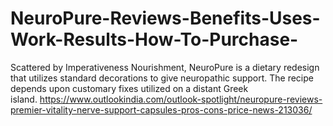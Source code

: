 # NeuroPure-Reviews-Benefits-Uses-Work-Results-How-To-Purchase-
Scattered by Imperativeness Nourishment, NeuroPure is a dietary redesign that utilizes standard decorations to give neuropathic support. The recipe depends upon customary fixes utilized on a distant Greek island. https://www.outlookindia.com/outlook-spotlight/neuropure-reviews-premier-vitality-nerve-support-capsules-pros-cons-price-news-213036/
